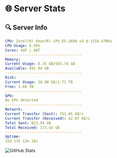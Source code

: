 # 🌐 Server Stats
## 🔍 Server Info
```yaml
CPU: Intel(R) Xeon(R) CPU E5-2699 v4 @ 1318.47MHz
CPU Usage: 6.50%
Cores: 44P | 88T
-----------------------------------
Memory:
Current Usage: 8.35 GB/503.74 GB
Available: 491.94 GB
-----------------------------------
Disk:
Current Usage: 28.90 GB/1.71 TB
Free: 1.60 TB
-----------------------------------
GPU:
No GPU detected
-----------------------------------
Network:
Current Transfer (Sent): 761.65 KB/s
Current Transfer (Received): 62.07 KB/s
Total Sent: 823.94 GB
Total Received: 173.43 GB
-----------------------------------
Uptime:
15d 13h 12m 18s
```
![GitHub Stats](https://img.shields.io/badge/Updated-2025-05-05_06:21:06-blue)